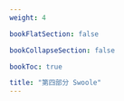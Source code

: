 ```yaml
---
weight: 4

bookFlatSection: false

bookCollapseSection: false

bookToc: true

title: "第四部分 Swoole"
---
```

